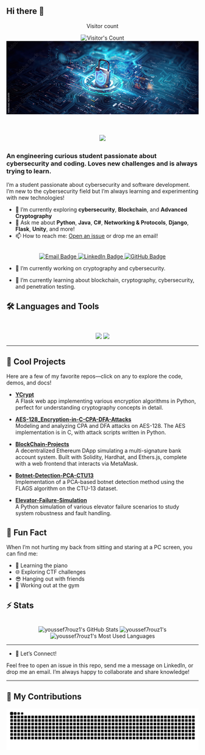 ## Hi there 👋


<div align="center"> 
  <p>Visitor count</p>
  <img src="https://profile-counter.glitch.me/{youssef7rouz1}/count.svg" alt="Visitor's Count" />
</div>
<img src="https://github.com/youssef7rouz1/youssef7rouz1/blob/f2864ef1deb8edf7710bcf9abf8fb6331008e556/1000_F_622335155_t1SnyWoAkoi9C8zlId5tzufGFcmnWe6q.jpg" alt="CyberSecurity is all that matters, believe me (or don't)">



<h1 align="center">
    <img src="https://readme-typing-svg.herokuapp.com/?font=Inter&size=48&center=true&vCenter=true&width=500&height=70&color=4493F8&duration=4000&lines=Hi+There!+👋;+I'm+youssef7rouz1!;" />
</h1>

### An engineering curious student  passionate about cybersecurity and coding. Loves new challenges and is always trying to learn.


I’m a student passionate about cybersecurity and software development. I’m new to the cybersecurity field but I’m always learning and experimenting with new technologies!

- 🌱 I’m currently exploring **cybersecurity**, **Blockchain**, and **Advanced Cryptography**
- 💬 Ask me about **Python**, **Java**, **C#**, **Networking & Protocols**, **Django**, **Flask**, **Unity**, and more!
- 📫 How to reach me: [Open an issue](https://github.com/youssef7rouz1/youssef7rouz1/issues) or drop me an email!

<br />

<div align="center">
  <a href="mailto:youssefbenbenabdeljelil@example.com">
    <img src="https://img.shields.io/badge/Email-333333?style=for-the-badge&logo=gmail&logoColor=red" alt="Email Badge"/>
  </a>
  <a href="https://www.linkedin.com/in/youssef-ben-abdeljelil-586b252b4/" target="_blank">
    <img src="https://img.shields.io/badge/LinkedIn-0077B5?style=for-the-badge&logo=linkedin&logoColor=white" alt="LinkedIn Badge"/>
  </a>
  <a href="https://github.com/youssef7rouz1" target="_blank">
    <img src="https://img.shields.io/badge/GitHub-181717?style=for-the-badge&logo=github&logoColor=white" alt="GitHub Badge"/>
  </a>
</div>

- 🚀 I’m currently working on cryptography and cybersecurity.

- 📌 I’m currently learning about blockchain, cryptography, cybersecurity, and penetration testing.




## 🛠️ Languages and Tools

<br>

<p align="center">
  <img src="https://skillicons.dev/icons?i=java,python,cs,postgres,django,flask,unity,kali" />
  <img src="https://skillicons.dev/icons?i=html,css,js,git,github" />
</p>

<hr>



## 🚀 Cool Projects

Here are a few of my favorite repos—click on any to explore the code, demos, and docs!

- [**YCrypt**](https://github.com/youssef7rouz1/YCrypt)  
  A Flask web app implementing various encryption algorithms in Python, perfect for understanding cryptography concepts in detail.

- [**AES-128_Encryption-in-C-CPA-DFA-Attacks**](https://github.com/youssef7rouz1/AES-128_Encryption-in-C-CPA-DFA-Attacks)  
  Modeling and analyzing CPA and DFA attacks on AES-128. The AES implementation is in C, with attack scripts written in Python.

- [**BlockChain-Projects**](https://github.com/youssef7rouz1/BlockChain-Projects)  
  A decentralized Ethereum DApp simulating a multi-signature bank account system. Built with Solidity, Hardhat, and Ethers.js, complete with a web frontend that interacts via MetaMask.

- [**Botnet-Detection-PCA-CTU13**](https://github.com/youssef7rouz1/Botnet-detection-PCA-based-method-on-CTU-13-Dataset)  
  Implementation of a PCA-based botnet detection method using the FLAGS algorithm on the CTU-13 dataset.

- [**Elevator-Failure-Simulation**](https://github.com/youssef7rouz1/simulation-of-elevator-failures-simulation-de-d-faillances-d-un-ascenseur)  
  A Python simulation of various elevator failure scenarios to study system robustness and fault handling.



## 🎉 Fun Fact

When I’m not hurting my back from sitting and staring at a PC screen, you can find me:

- 🎹 Learning the piano  
- 🌐 Exploring CTF challenges  
- 😎 Hanging out with friends  
- 💪 Working out at the gym


## ⚡️ Stats

<br>

<div align=center>
  <img width=390 src="https://github-readme-stats.vercel.app/api?username=youssef7rouz1&theme=transparent&count_private=true&show_icons=true&rank_icon=github&locale=en" alt="youssef7rouz1's GitHub Stats" />
  <img width=390 src="https://github-readme-streak-stats.herokuapp.com/?user=youssef7rouz1&theme=transparent&count_private=true&border_radius=10&locale=en" alt="youssef7rouz1's" />
  <img width=325 src="https://github-readme-stats.vercel.app/api/top-langs?username=youssef7rouz1&theme=transparent&layout=donut&hide=css&langs_count=8&border_radius=10&show_icons=true&locale=en" alt="youssef7rouz1's Most Used Languages" />
</div>

<hr>


 


- 🤝 Let’s Connect!

Feel free to open an issue in this repo, send me a message on LinkedIn, or drop me an email. I’m always happy to collaborate and share knowledge!  




<hr>

## 🐍 My Contributions

<div align="center">
  <picture>
    <source media="(prefers-color-scheme: dark)" srcset="https://raw.githubusercontent.com/youssef7rouz1/youssef7rouz1/output/github-contribution-grid-snake-dark.svg" />
    <source media="(prefers-color-scheme: light)" srcset="https://raw.githubusercontent.com/youssef7rouz1/youssef7rouz1/output/github-contribution-grid-snake.svg" />
    <img alt="github-snake" src="https://raw.githubusercontent.com/youssef7rouz1/youssef7rouz1/output/github-contribution-grid-snake.svg" />
  </picture>
</div>

<!--
**youssef7rouz1/youssef7rouz1** is a ✨ _special_ ✨ repository because its `README.md` (this file) appears on your GitHub profile.


 
-->
